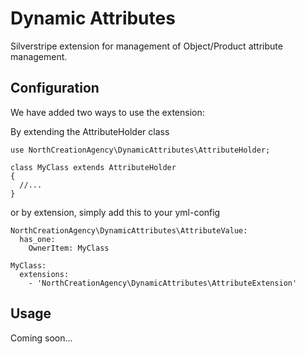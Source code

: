 # Dynamic Attributes

Silverstripe extension for management of Object/Product attribute management.

## Configuration

We have added two ways to use the extension:

By extending the AttributeHolder class

```
use NorthCreationAgency\DynamicAttributes\AttributeHolder;

class MyClass extends AttributeHolder
{
  //...
}
```

or by extension, simply add this to your yml-config

```
NorthCreationAgency\DynamicAttributes\AttributeValue:
  has_one:
    OwnerItem: MyClass

MyClass:
  extensions:
    - 'NorthCreationAgency\DynamicAttributes\AttributeExtension'
```

## Usage

Coming soon...
